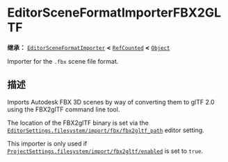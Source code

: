 <!-- ⚠ 请勿编辑本文件 ⚠ -->
<!-- 本文档使用脚本从 WeDot 引擎源码仓库生成。 -->
<!-- 生成脚本：https://github.com/WeDot-Engine/WeDot/tree/4.3/doc/tools/make_md.py； -->
<!-- 原文件：https://github.com/WeDot-Engine/WeDot/tree/4.3/modules/fbx/doc_classes/EditorSceneFormatImporterFBX2GLTF.xml。 -->

<div id="_class_editorsceneformatimporterfbx2gltf"></div>

# EditorSceneFormatImporterFBX2GLTF

**继承：** [`EditorSceneFormatImporter`](class_editorsceneformatimporter.md) **<** [`RefCounted`](class_refcounted.md) **<** [`Object`](class_object.md)

Importer for the `.fbx` scene file format.

## 描述

Imports Autodesk FBX 3D scenes by way of converting them to glTF 2.0 using the FBX2glTF command line tool.

The location of the FBX2glTF binary is set via the [`EditorSettings.filesystem/import/fbx/fbx2gltf_path`](class_editorsettings.md#class_editorsettings_property_filesystem/import/fbx/fbx2gltf_path) editor setting.

This importer is only used if [`ProjectSettings.filesystem/import/fbx2gltf/enabled`](class_projectsettings.md#class_projectsettings_property_filesystem/import/fbx2gltf/enabled) is set to `true`.

[^virtual]: 本方法通常需要用户覆盖才能生效。
[^const]: 本方法无副作用，不会修改该实例的任何成员变量。
[^vararg]: 本方法除了能接受在此处描述的参数外，还能够继续接受任意数量的参数。
[^constructor]: 本方法用于构造某个类型。
[^static]: 调用本方法无需实例，可直接使用类名进行调用。
[^operator]: 本方法描述的是使用本类型作为左操作数的有效运算符。
[^bitfield]: 这个值是由下列位标志构成位掩码的整数。
[^void]: 无返回值。
